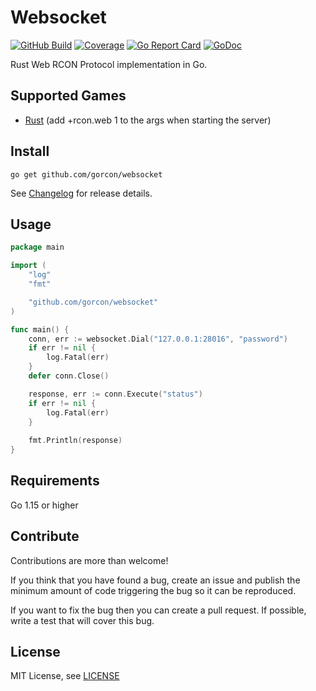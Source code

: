 # Websocket
[![GitHub Build](https://github.com/gorcon/websocket/workflows/build/badge.svg)](https://github.com/gorcon/websocket/actions?query=workflow%3Abuild)
[![Coverage](https://gocover.io/_badge/github.com/gorcon/websocket?0 "coverage")](https://gocover.io/github.com/gorcon/websocket)
[![Go Report Card](https://goreportcard.com/badge/github.com/gorcon/websocket)](https://goreportcard.com/report/github.com/gorcon/websocket)
[![GoDoc](https://img.shields.io/badge/godoc-reference-blue.svg)](https://godoc.org/github.com/gorcon/websocket)

Rust Web RCON Protocol implementation in Go.

## Supported Games
* [Rust](https://store.steampowered.com/app/252490) (add +rcon.web 1 to the args when starting the server)

## Install
```text
go get github.com/gorcon/websocket
```

See [Changelog](CHANGELOG.md) for release details.

## Usage
```go
package main

import (
	"log"
	"fmt"

	"github.com/gorcon/websocket"
)

func main() {
	conn, err := websocket.Dial("127.0.0.1:28016", "password")
	if err != nil {
		log.Fatal(err)
	}
	defer conn.Close()

	response, err := conn.Execute("status")
	if err != nil {
		log.Fatal(err)
	}
	
	fmt.Println(response)	
}
```

## Requirements
Go 1.15 or higher

## Contribute
Contributions are more than welcome! 

If you think that you have found a bug, create an issue and publish the minimum amount of code triggering the bug so 
it can be reproduced.

If you want to fix the bug then you can create a pull request. If possible, write a test that will cover this bug.

## License
MIT License, see [LICENSE](LICENSE)
